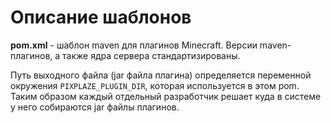 # Описание шаблонов

**pom.xml** - шаблон maven для плагинов Minecraft. Версии maven-плагинов,
а также ядра сервера стандартизированы.

Путь выходного файла (jar файла плагина) определяется переменной окружения
`PIXPLAZE_PLUGIN_DIR`, которая используется в этом pom. Таким образом каждый
отдельный разработчик решает куда в системе у него собираются jar файлы плагинов.
